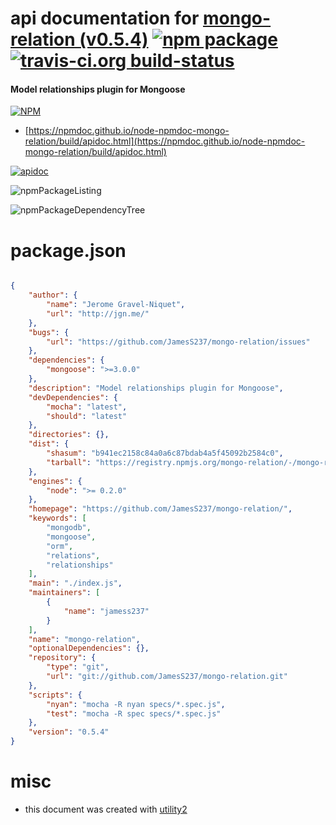 # api documentation for  [mongo-relation (v0.5.4)](https://github.com/JamesS237/mongo-relation/)  [![npm package](https://img.shields.io/npm/v/npmdoc-mongo-relation.svg?style=flat-square)](https://www.npmjs.org/package/npmdoc-mongo-relation) [![travis-ci.org build-status](https://api.travis-ci.org/npmdoc/node-npmdoc-mongo-relation.svg)](https://travis-ci.org/npmdoc/node-npmdoc-mongo-relation)
#### Model relationships plugin for Mongoose

[![NPM](https://nodei.co/npm/mongo-relation.png?downloads=true&downloadRank=true&stars=true)](https://www.npmjs.com/package/mongo-relation)

- [https://npmdoc.github.io/node-npmdoc-mongo-relation/build/apidoc.html](https://npmdoc.github.io/node-npmdoc-mongo-relation/build/apidoc.html)

[![apidoc](https://npmdoc.github.io/node-npmdoc-mongo-relation/build/screenCapture.buildCi.browser.%252Ftmp%252Fbuild%252Fapidoc.html.png)](https://npmdoc.github.io/node-npmdoc-mongo-relation/build/apidoc.html)

![npmPackageListing](https://npmdoc.github.io/node-npmdoc-mongo-relation/build/screenCapture.npmPackageListing.svg)

![npmPackageDependencyTree](https://npmdoc.github.io/node-npmdoc-mongo-relation/build/screenCapture.npmPackageDependencyTree.svg)



# package.json

```json

{
    "author": {
        "name": "Jerome Gravel-Niquet",
        "url": "http://jgn.me/"
    },
    "bugs": {
        "url": "https://github.com/JamesS237/mongo-relation/issues"
    },
    "dependencies": {
        "mongoose": ">=3.0.0"
    },
    "description": "Model relationships plugin for Mongoose",
    "devDependencies": {
        "mocha": "latest",
        "should": "latest"
    },
    "directories": {},
    "dist": {
        "shasum": "b941ec2158c84a0a6c87bdab4a5f45092b2584c0",
        "tarball": "https://registry.npmjs.org/mongo-relation/-/mongo-relation-0.5.4.tgz"
    },
    "engines": {
        "node": ">= 0.2.0"
    },
    "homepage": "https://github.com/JamesS237/mongo-relation/",
    "keywords": [
        "mongodb",
        "mongoose",
        "orm",
        "relations",
        "relationships"
    ],
    "main": "./index.js",
    "maintainers": [
        {
            "name": "jamess237"
        }
    ],
    "name": "mongo-relation",
    "optionalDependencies": {},
    "repository": {
        "type": "git",
        "url": "git://github.com/JamesS237/mongo-relation.git"
    },
    "scripts": {
        "nyan": "mocha -R nyan specs/*.spec.js",
        "test": "mocha -R spec specs/*.spec.js"
    },
    "version": "0.5.4"
}
```



# misc
- this document was created with [utility2](https://github.com/kaizhu256/node-utility2)
